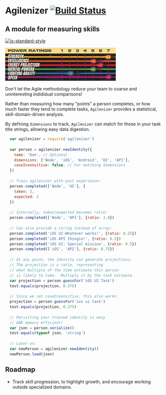 # Agilenizer [![Build Status](https://travis-ci.org/flyswatter/Agilenizer.svg?branch=master)](https://travis-ci.org/flyswatter/Agilenizer)
## A module for measuring skills

[![js-standard-style](https://cdn.rawgit.com/feross/standard/master/badge.svg)](https://github.com/feross/standard)

![power bar graph](./images/power-graph.jpg)

Don't let the Agile methodology reduce your team to coarse and uninteresting indididual comparisons!

Rather than measuring how many "points" a person completes, or how much faster they tend to complete tasks, `Agilenizer` provides a statistical, skill-domain-driven analysis.

By defining `dimensions` to track, `Agilenizer` can match for those in your task title strings, allowing easy data digestion.

```javascript
  var agilenizer = require('agilenizer')

  var person = agilenizer.newIdentity({
    name: 'Dan', // Optional
    dimensions: ['Node', 'iOS', 'Android', 'UI', 'API'],
    caseInsensitive: false, // For matching dimensions
  })

  // Train agilenizer with past experience:
  person.completed(['Node', 'UI'], {
    taken: 3,
    expected: 2
  })

  // Internally, taken/expected becomes ratio:
  person.completed(['Node', 'API'], {ratio: 1.8})

  // Can also provide a string instead of array:
  person.completed('iOS UI-Whatever works!', {ratio: 0.25})
  person.completed('iOS API thingie!', {ratio: 0.5})
  person.completed('iOS UI: Special mission', {ratio: 0.5})
  person.completed(['iOS', 'API'], {ratio: 0.75})

  // At any point, the identity can generate projections:
  // The projection is a ratio, representing
  // what multiple of the time estimate this person
  // is likely to take.  Multiply it by the task estimate.
  var projection = person.guessFor('iOS UI Task')
  test.equals(projection, 0.375)

  // Since we set caseInsensitive, this also works:
  projection = person.guessFor('ios ui task')
  test.equals(projection, 0.375)

  // Persisting your trained identity is easy
  // AND memory efficient!
  var json = person.serialize()
  test.equals(typeof json, 'string')

  // Later on:
  var newPerson = agilenizer.newIdentity()
  newPerson.load(json)
```

## Roadmap

 - Track skill progression, to highlight growth, and encourage working outside specialized domains.
